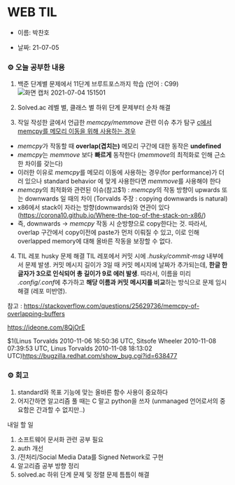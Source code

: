 # WEB TIL

- 이름: 박찬호

- 날짜: 21-07-05

### ⚙️ 오늘 공부한 내용

1. 백준 단계별 문제에서 11단계 브루트포스까지 학습 (언어 : C99)
   ![화면 캡처 2021-07-04 151501](https://user-images.githubusercontent.com/37709271/124439487-71ead800-ddb4-11eb-8cc2-5652582aa9e6.jpg)

2. Solved.ac 레벨 별, 클래스 별 하위 단계 문제부터 순차 해결

3. 작일 작성한 글에서 언급한 _memcpy/memmove_ 관련 이슈 추가 탐구
   [c에서 memcpy를 메모리 이동을 위해 사용하는 경우](https://www.acmicpc.net/board/view/70648)

- *memcpy*가 작동할 때 **overlap(겹치는)** 메모리 구간에 대한 동작은 **undefined**
- *memcpy*는 _memmove_ 보다 **빠르게** 동작한다 (*memmove*의 최적화로 인해 근소한 차이를 갖는다)
- 이러한 이유로 *memcpy*를 메모리 이동에 사용하는 경우(for performance)가 더러 있으나 standard behavior 에 맞게 사용한다면 *memmove*를 사용해야 한다
- *memcpy*의 최적화와 관련된 이슈(참고$1) : *memcpy*의 작동 방향이 upwards 또는 downwards 일 때의 차이 (Torvalds 주장 : copying downwards is natural)
- x86에서 stack이 자라는 방향(downwards)와 연관이 있다 (https://corona10.github.io/Where-the-top-of-the-stack-on-x86/)
- 즉, downwards -> _memcpy_ 작동 시 순방향으로 copy한다는 것. 따라서, overlap 구간에서 copy이전에 paste가 먼저 이뤄질 수 있고, 이로 인해 overlapped memory에 대해 올바른 작동을 보장할 수 없다.

4. TIL 레포 husky 문제 해결
   TIL 레포에서 커밋 시에 _.husky/commit-msg_ 내부에서 문제 발생. 커밋 메시지 길이가 3일 때 커밋 메시지에 날짜가 추가되는데, **한글 한 글자가 3으로 인식되어 총 길이가 9로 에러 발생**. 따라서, 이름을 미리 *.config/.conf*에 추가하고 **해당 이름과 커밋 메시지를 비교**하는 방식으로 문제 임시 해결 (레포 미반영).

참고 :
https://stackoverflow.com/questions/25629736/memcpy-of-overlapping-buffers

https://ideone.com/8QjOrE

$1(Linus Torvalds 2010-11-06 16:50:36 UTC, Sitsofe Wheeler 2010-11-08 07:39:53 UTC, Linus Torvalds 2010-11-08 18:13:02 UTC)https://bugzilla.redhat.com/show_bug.cgi?id=638477

### ⚙️ 회고

1. standard와 목표 기능에 맞는 올바른 함수 사용이 중요하다
2. 어지간하면 알고리즘 풀 때는 C 말고 python을 쓰자 (unmanaged 언어로서의 중요함은 간과할 수 없지만..)

내일 할 일

1. 소프트웨어 문서화 관련 공부 필요
2. auth 개선
3. /전처리/Social Media Data를 Signed Network로 구현
4. 알고리즘 공부 방향 정리
5. solved.ac 하위 단계 문제 및 정렬 문제 틈틈이 해결
